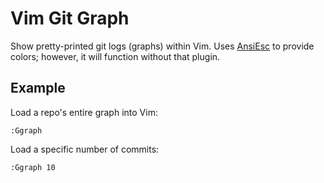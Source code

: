 Vim Git Graph
==========

Show pretty-printed git logs (graphs) within Vim. Uses
[AnsiEsc](https://github.com/vim-scripts/AnsiEsc.vim) to provide colors;
however, it will function without that plugin.

## Example
Load a repo's entire graph into Vim:

    :Ggraph

Load a specific number of commits:

    :Ggraph 10
